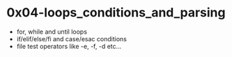 # 0x04-loops_conditions_and_parsing

* for, while and until loops
* if/elif/else/fi and case/esac conditions
* file test operators like -e, -f, -d etc...